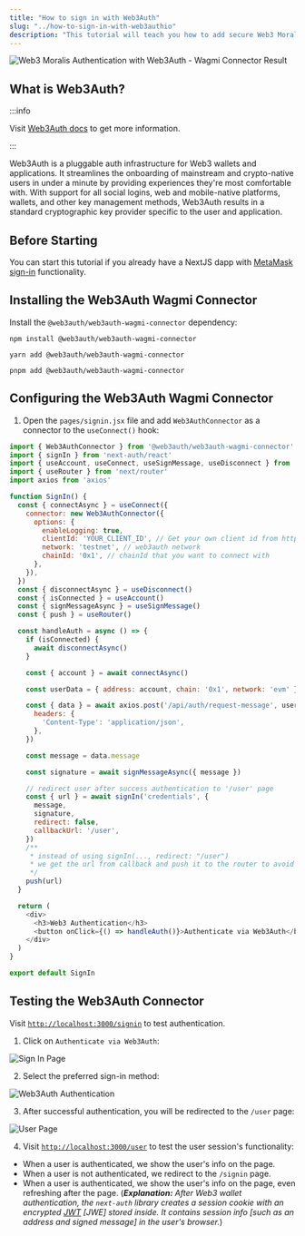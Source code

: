 ```yaml
---
title: "How to sign in with Web3Auth"
slug: "../how-to-sign-in-with-web3authio"
description: "This tutorial will teach you how to add secure Web3 Moralis authentication to your NextJS application by walking you through the process of developing a full-stack Web3 authentication solution using the popular NextJS framework."
---
```


![Web3 Moralis Authentication with Web3Auth - Wagmi Connector Result](/img/content/2ebfdfe-web3auth.gif)

## What is Web3Auth?

:::info 

Visit [Web3Auth docs](https://web3auth.io/docs/index.html) to get more information.

:::

Web3Auth is a pluggable auth infrastructure for Web3 wallets and applications. It streamlines the onboarding of mainstream and crypto-native users in under a minute by providing experiences they're most comfortable with. With support for all social logins, web and mobile-native platforms, wallets, and other key management methods, Web3Auth results in a standard cryptographic key provider specific to the user and application.

## Before Starting

You can start this tutorial if you already have a NextJS dapp with [MetaMask sign-in](doc:sign-in-with-metamask) functionality.

## Installing the Web3Auth Wagmi Connector

Install the `@web3auth/web3auth-wagmi-connector` dependency:

```shell npm
npm install @web3auth/web3auth-wagmi-connector
```
```shell yarn
yarn add @web3auth/web3auth-wagmi-connector
```
```shell pnpm
pnpm add @web3auth/web3auth-wagmi-connector
```



## Configuring the Web3Auth Wagmi Connector

1. Open the `pages/signin.jsx` file and add `Web3AuthConnector` as a connector to the `useConnect()` hook:

```javascript
import { Web3AuthConnector } from '@web3auth/web3auth-wagmi-connector'
import { signIn } from 'next-auth/react'
import { useAccount, useConnect, useSignMessage, useDisconnect } from 'wagmi'
import { useRouter } from 'next/router'
import axios from 'axios'

function SignIn() {
  const { connectAsync } = useConnect({
    connector: new Web3AuthConnector({
      options: {
        enableLogging: true,
        clientId: 'YOUR_CLIENT_ID', // Get your own client id from https://dashboard.web3auth.io
        network: 'testnet', // web3auth network
        chainId: '0x1', // chainId that you want to connect with
      },
    }),
  })
  const { disconnectAsync } = useDisconnect()
  const { isConnected } = useAccount()
  const { signMessageAsync } = useSignMessage()
  const { push } = useRouter()

  const handleAuth = async () => {
    if (isConnected) {
      await disconnectAsync()
    }

    const { account } = await connectAsync()

    const userData = { address: account, chain: '0x1', network: 'evm' }

    const { data } = await axios.post('/api/auth/request-message', userData, {
      headers: {
        'Content-Type': 'application/json',
      },
    })

    const message = data.message

    const signature = await signMessageAsync({ message })

    // redirect user after success authentication to '/user' page
    const { url } = await signIn('credentials', {
      message,
      signature,
      redirect: false,
      callbackUrl: '/user',
    })
    /**
     * instead of using signIn(..., redirect: "/user")
     * we get the url from callback and push it to the router to avoid page refreshing
     */
    push(url)
  }

  return (
    <div>
      <h3>Web3 Authentication</h3>
      <button onClick={() => handleAuth()}>Authenticate via Web3Auth</button>
    </div>
  )
}

export default SignIn
```



## Testing the Web3Auth Connector

Visit [`http://localhost:3000/signin`](http://localhost:3000/signin) to test authentication.

1. Click on `Authenticate via Web3Auth`:

![Sign In Page](/img/content/6cccf79-17.png)

2. Select the preferred sign-in method:

![Web3Auth Authentication](/img/content/e8fa976-26.png)

3. After successful authentication, you will be redirected to the `/user` page:

![User Page](/img/content/e6f4aef-433.png)

4. Visit [`http://localhost:3000/user`](http://localhost:3000/user) to test the user session's functionality: 

- When a user is authenticated, we show the user's info on the page.
- When a user is not authenticated, we redirect to the `/signin` page. 
- When a user is authenticated, we show the user's info on the page, even refreshing after the page. (_**Explanation:** After Web3 wallet authentication, the `next-auth` library creates a session cookie with an encrypted [JWT](https://jwt.io/introduction) [JWE] stored inside. It contains session info [such as an address and signed message] in the user's browser._)